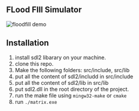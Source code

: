 ## FLood FIll Simulator
![floodfill demo](https://github.com/Moracus/FloodFill-Simulator/assets/75827460/d8587807-163c-4c2a-9f24-855c5073a1c8)

## Installation
1. install sdl2 libarary on your machine.
2. clone this repo.
3. Make the following folders:
      src/include,
       src/lib
4. put all the content of sdl2/includd in src/include
5. put all the content of sdl2/lib in src/lib
6. put sdl2.dll in the root directory of the project.
7. run the make file  using `mingw32-make` or `cmake`
8. run `./matrix.exe`

